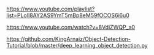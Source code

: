 https://www.youtube.com/playlist?list=PLolI8AY2AS9YmT5mBp8eM59fOCOS6i6u0

https://www.youtube.com/watch?v=8VdiZWQP_a0

https://github.com/KingArnaiz/Object-Detection-Tutorial/blob/master/deep_learning_object_detection.py
